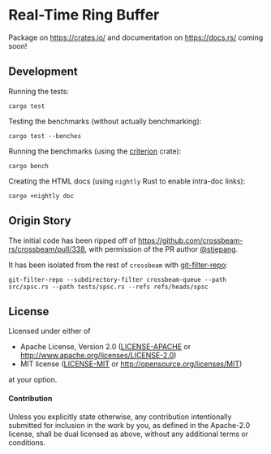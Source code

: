 Real-Time Ring Buffer
=====================

Package on https://crates.io/ and documentation on https://docs.rs/ coming soon!


Development
-----------

Running the tests:

    cargo test

Testing the benchmarks (without actually benchmarking):

    cargo test --benches

Running the benchmarks (using the [criterion](https://docs.rs/criterion/) crate):

    cargo bench

Creating the HTML docs (using `nightly` Rust to enable intra-doc links):

    cargo +nightly doc


Origin Story
------------

The initial code has been ripped off of https://github.com/crossbeam-rs/crossbeam/pull/338,
with permission of the PR author [@stjepang](https://github.com/stjepang).

It has been isolated from the rest of `crossbeam` with [git-filter-repo]:

    git-filter-repo --subdirectory-filter crossbeam-queue --path src/spsc.rs --path tests/spsc.rs --refs refs/heads/spsc

[git-filter-repo]: https://github.com/newren/git-filter-repo


License
-------

Licensed under either of

 * Apache License, Version 2.0 ([LICENSE-APACHE](LICENSE-APACHE) or http://www.apache.org/licenses/LICENSE-2.0)
 * MIT license ([LICENSE-MIT](LICENSE-MIT) or http://opensource.org/licenses/MIT)

at your option.

#### Contribution

Unless you explicitly state otherwise, any contribution intentionally submitted
for inclusion in the work by you, as defined in the Apache-2.0 license, shall be
dual licensed as above, without any additional terms or conditions.

